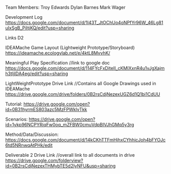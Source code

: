 
Team Members: Troy Edwards Dylan Barnes Mark Wager 

Development Log https://docs.google.com/document/d/1l43T_JtOChUo4oNPfYr96W_46Lg81uIxSgB_PiItjKQ/edit?usp=sharing

Links D2

IDEAMache Game Layout (Lightweight Prototype/Storyboard)
https://ideamache.ecologylab.net/e/4ktL8MvvhK/

Meaningful Play Specification //link to google doc https://docs.google.com/document/d/114FYcFxDiteII_cKMIXxnR4u1vJgXajmh3tljIDA4eg/edit?usp=sharing

LightWeightPrototype Drive Link //Contains all Google Drawings used in IDEAMache https://drive.google.com/drive/folders/0B2rsCdjNezexUGZ6d1Q1bi1CdUU

Tutorial:
https://drive.google.com/open?id=0B31hyrmES803azc5MzFPWklvTkk

Scenarios:
https://drive.google.com/open?id=1ykp96NCPYRiqFw0oq_mZFBW0cmuVdpBIVJhGMq5y3rg

Method/Data/Discussion:
https://docs.google.com/document/d/14kCKhTTFmHjhxCYhhicJoh4bFYOJc6td5NRnwqAtPHk/edit

Deliverable 2 Drive Link //overall link to all documents in drive https://drive.google.com/folderview?id=0B2rsCdjNezexTHMybTE5d2IyNFU&usp=sharing
